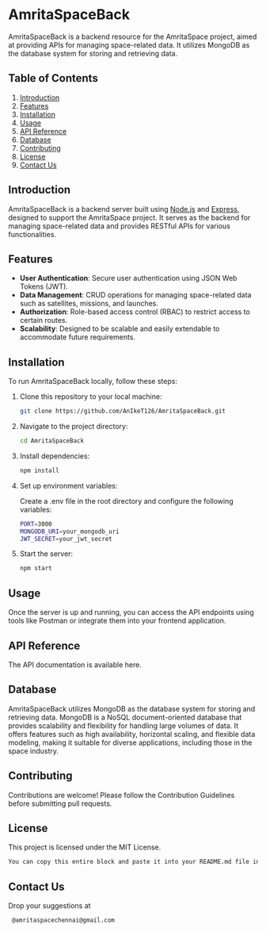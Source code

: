 # AmritaSpaceBack

AmritaSpaceBack is a backend resource for the AmritaSpace project, aimed at providing APIs for managing space-related data. It utilizes MongoDB as the database system for storing and retrieving data.

## Table of Contents

1. [Introduction](#introduction)
2. [Features](#features)
3. [Installation](#installation)
4. [Usage](#usage)
5. [API Reference](#api-reference)
6. [Database](#database)
7. [Contributing](#contributing)
8. [License](#license)
9. [Contact Us](#Contact-Us)

## Introduction

AmritaSpaceBack is a backend server built using [Node.js](https://nodejs.org/) and [Express](https://expressjs.com/), designed to support the AmritaSpace project. It serves as the backend for managing space-related data and provides RESTful APIs for various functionalities.

## Features

- **User Authentication**: Secure user authentication using JSON Web Tokens (JWT).
- **Data Management**: CRUD operations for managing space-related data such as satellites, missions, and launches.
- **Authorization**: Role-based access control (RBAC) to restrict access to certain routes.
- **Scalability**: Designed to be scalable and easily extendable to accommodate future requirements.

## Installation

To run AmritaSpaceBack locally, follow these steps:

1. Clone this repository to your local machine:

   ```bash
   git clone https://github.com/AnIkeT126/AmritaSpaceBack.git

2. Navigate to the project directory:

   ```bash
   cd AmritaSpaceBack

3. Install dependencies:

   ```bash
   npm install

4. Set up environment variables:

   Create a .env file in the root directory and configure the following variables:

      ```bash
      PORT=3000
      MONGODB_URI=your_mongodb_uri
      JWT_SECRET=your_jwt_secret

5. Start the server:

   ```bash
   npm start

## Usage
Once the server is up and running, you can access the API endpoints using tools like Postman or integrate them into your frontend application.

## API Reference
The API documentation is available here.

## Database
AmritaSpaceBack utilizes MongoDB as the database system for storing and retrieving data. MongoDB is a NoSQL document-oriented database that provides scalability and flexibility for handling large volumes of data. It offers features such as high availability, horizontal scaling, and flexible data modeling, making it suitable for diverse applications, including those in the space industry.

## Contributing
Contributions are welcome! Please follow the Contribution Guidelines before submitting pull requests.

## License
This project is licensed under the MIT License.
   
   ```bash
   You can copy this entire block and paste it into your README.md file in your GitHub repository. Let me know if you need further assistance!
   ```


## Contact Us
Drop your suggestions at

  ```bash
   @amritaspacechennai@gmail.com
